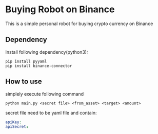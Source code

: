 # Buying Robot on Binance
This is a simple personal robot for buying crypto currency on Binance

## Dependency
Install following dependency(python3):

```
pip install pyyaml
pip install binance-connector
```
## How to use
simplely execute following command

```
python main.py <secret file> <from_asset> <target> <amount>
```

secret file need to be yaml file and contain:

```yaml
apiKey:
apiSecret: 
```